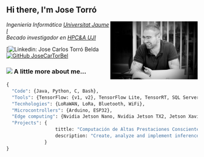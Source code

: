 <h2> Hi there, I'm Jose Torró </h2>

<img align='right' src="./Assets/profile.png" width="230">

<p><em>Ingeniería Informática  <a href="https://www.uji.es/">Universitat Jaume I</a>
</br>Becado investigador en <a href="http://www.hpca.uji.es/">HPC&A UJI</a>
</em></p>


[![Linkedin: Jose Carlos Torró Belda](https://img.shields.io/badge/-Jose_Carlos_Torro-blue?style=flat-square&logo=Linkedin&logoColor=white&link=https://https://www.linkedin.com/in/jose-carlos-torr%C3%B3-a94b67194/)
[![GitHub JoseCarTorBel](https://img.shields.io/github/followers/JoseCarTorBel?label=follow&style=social)](https://github.com/JoseCarTorBel)


### <img src="https://media.giphy.com/media/VgCDAzcKvsR6OM0uWg/giphy.gif" width="50"> A little more about me...  

```Python
{
  "Code": {Java, Python, C, Bash},
  "Tools": {TensorFlow: {v1, v2}, TensorFlow Lite, TensorRT, SQL Server, Android},
  "Tecnhologies": {LoRaWAN, LoRa, Bluetooth, WiFi},
  "Microcontrollers": {Arduino, ESP32},
  "Edge computing": {Nvidia Jetson Nano, Nvidia Jetson TX2, Jetson Xavier NX, Google Coral dev board, Raspberry Pi},  
  "Projects": {
                  tittle: "Computación de Altas Prestaciones Consciente del Consumo para Redes Neuronales Profundas",
                  description: "Create, analyze and implement inference in diferent low consumption systems as Nvidia Jetson Nano"
              }
}
```




